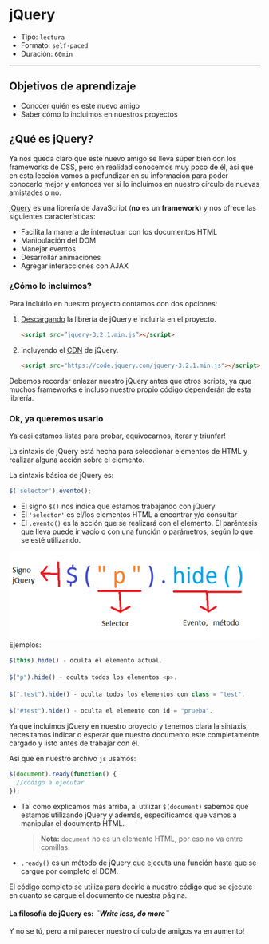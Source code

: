 # jQuery

- Tipo: `lectura`
- Formato: `self-paced`
- Duración: `60min`

***

## Objetivos de aprendizaje

- Conocer quién es este nuevo amigo
- Saber cómo lo incluimos en nuestros proyectos

## ¿Qué es jQuery?

Ya nos queda claro que este nuevo amigo se lleva súper bien con los frameworks
de CSS, pero en realidad conocemos muy poco de él, así que en esta lección
vamos a profundizar en su información para poder conocerlo mejor y entonces ver
si lo incluimos en nuestro círculo de nuevas amistades o no.

[jQuery](https://jquery.com/) es una librería de JavaScript (**no** es un
**framework**) y nos ofrece las siguientes características:

- Facilita la manera de interactuar con los documentos HTML
- Manipulación del DOM
- Manejar eventos
- Desarrollar animaciones
- Agregar interacciones con AJAX

### ¿Cómo lo incluimos?

Para incluirlo en nuestro proyecto contamos con dos opciones:

1. [Descargando](http://jquery.com/download/) la librería de jQuery e
   incluirla en el proyecto.

   ```html
   <script src=”jquery-3.2.1.min.js”></script>
   ```

2. Incluyendo el [CDN](https://code.jquery.com/) de jQuery.

   ```html
   <script src="https://code.jquery.com/jquery-3.2.1.min.js"></script>
   ```

Debemos recordar enlazar nuestro jQuery antes que otros scripts,
ya que muchos frameworks e incluso nuestro propio código dependerán de
esta librería.

### Ok, ya queremos usarlo

Ya casi estamos listas para probar, equivocarnos, iterar y triunfar!

La sintaxis de jQuery está hecha para seleccionar elementos de HTML y realizar
alguna acción sobre el elemento.

La sintaxis básica de jQuery es:

```js
$('selector').evento();
```

- El signo `$()` nos indica que estamos trabajando con jQuery
- El `'selector'` es el/los elementos HTML a encontrar y/o consultar
- El `.evento()` es la acción que se realizará con el elemento. El paréntesis
  que lleva puede ir vacío o con una función o parámetros, según lo que se
  esté utilizando.

![menu-lateral](images/sintaxis-jquery.png)
Ejemplos:

```js
$(this).hide() - oculta el elemento actual.

$("p").hide() - oculta todos los elementos <p>.

$(".test").hide() - oculta todos los elementos con class = "test".

$("#test").hide() - oculta el elemento con id = "prueba".
```

Ya que incluimos jQuery en nuestro proyecto y tenemos clara la sintaxis,
necesitamos indicar o esperar que nuestro documento este completamente cargado
y listo antes de trabajar con él.

Así que en nuestro archivo `js` usamos:

```js
$(document).ready(function() {
  //código a ejecutar
});
```

- Tal como explicamos más arriba, al utilizar `$(document)` sabemos que estamos
  utilizando jQuery y además, especificamos que vamos a manipular el documento
  HTML.

  > **Nota:** `document` no es un elemento HTML, por eso no va entre comillas.

- `.ready()` es un método de jQuery que ejecuta una función hasta que se cargue
  por completo el DOM.

El código completo se utiliza para decirle a nuestro código que se ejecute
en cuanto se cargue el documento de nuestra página.

#### La filosofía de jQuery es: *¨Write less, do more¨*

Y no se tú, pero a mi parecer nuestro círculo de amigos va en aumento!
